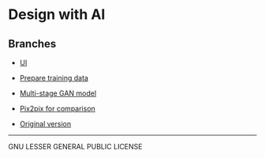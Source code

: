 Design with AI
========

## Branches ##

* [UI](https://github.com/zhaozj89/design-with-ml/tree/webdemo)

* [Prepare training data](https://github.com/zhaozj89/design-with-ml/tree/prepare-data)

* [Multi-stage GAN model](https://github.com/zhaozj89/design-with-ml/tree/gan)

* [Pix2pix for comparison](https://github.com/zhaozj89/design-with-ml/tree/gan-pix2pix)

* [Original version](https://github.com/zhaozj89/design-with-ml/tree/uist2017_submission)

------------------
GNU LESSER GENERAL PUBLIC LICENSE
